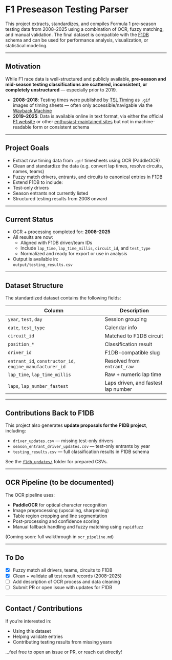 # F1 Preseason Testing Parser

This project extracts, standardizes, and compiles Formula 1 pre-season testing data from 2008–2025 using a combination of OCR, fuzzy matching, and manual validation. The final dataset is compatible with the [F1DB](https://github.com/rohandubey/f1db) schema and can be used for performance analysis, visualization, or statistical modeling.

---

## Motivation

While F1 race data is well-structured and publicly available, **pre-season and mid-season testing classifications are scattered, inconsistent, or completely unstructured** — especially prior to 2019.

- **2008–2018**: Testing times were published by [TSL Timing](https://www.tsl-timing.com/event/191489) as `.gif` images of timing sheets — often only accessible/navigable via the [Wayback Machine](https://web.archive.org/)
- **2019–2025**: Data is available online in text format, via either the official [F1 website](https://www.formula1.com/en/latest/article/f1-pre-season-testing-vettel-heads-sainz-at-the-end-of-day-1.2JJU5sSZJ2MC4w0HzkYVhK) or other [enthusiast-maintained sites](https://f1.fandom.com/wiki/2019_Barcelona_Test_1) but not in machine-readable form or consistent schema

---

## Project Goals

-  Extract raw timing data from `.gif` timesheets using OCR (PaddleOCR)
-  Clean and standardize the data (e.g. convert lap times, resolve circuits, names, teams)
-  Fuzzy match drivers, entrants, and circuits to canonical entries in F1DB
-  Extend F1DB to include:
  - Test-only drivers
  - Season entrants not currently listed
  - Structured testing results from 2008 onward

---

## Current Status

- OCR + processing completed for: **2008–2025**
- All results are now:
  - Aligned with F1DB driver/team IDs
  - Include `lap_time`, `lap_time_millis`, `circuit_id`, and `test_type`
  - Normalized and ready for export or use in analysis
- Output is available in:  
  `output/testing_results.csv`

---

## Dataset Structure

The standardized dataset contains the following fields:

| Column                  | Description |
|-------------------------|-------------|
| `year`, `test`, `day`   | Session grouping |
| `date`, `test_type`     | Calendar info |
| `circuit_id`            | Matched to F1DB circuit |
| `position_*`            | Classification result |
| `driver_id`             | F1DB-compatible slug |
| `entrant_id`, `constructor_id`, `engine_manufacturer_id` | Resolved from `entrant_raw` |
| `lap_time`, `lap_time_millis` | Raw + numeric lap time |
| `laps`, `lap_number_fastest` | Laps driven, and fastest lap number |

---

## Contributions Back to F1DB

This project also generates **update proposals for the F1DB project**, including:

- `driver_updates.csv` — missing test-only drivers
- `season_entrant_driver_updates.csv` — test-only entrants by year
- `testing_results.csv` — full classification results in F1DB schema

See the [`f1db_updates/`](./f1db_updates/) folder for prepared CSVs.

---

## OCR Pipeline (to be documented)

The OCR pipeline uses:

- **PaddleOCR** for optical character recognition
- Image preprocessing (upscaling, sharpening)
- Table region cropping and line segmentation
- Post-processing and confidence scoring
- Manual fallback handling and fuzzy matching using `rapidfuzz`

(Coming soon: full walkthrough in `ocr_pipeline.md`)

---

## To Do

- [x] Fuzzy match all drivers, teams, circuits to F1DB
- [x] Clean + validate all test result records (2008–2025)
- [ ] Add description of OCR process and data cleaning
- [ ] Submit PR or open issue with updates for F1DB

---

## Contact / Contributions

If you’re interested in:
- Using this dataset
- Helping validate entries
- Contributing testing results from missing years

...feel free to open an issue or PR, or reach out directly!

